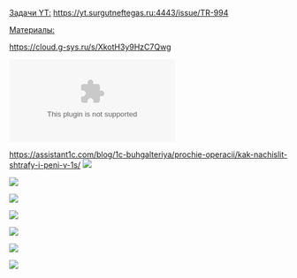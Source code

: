 <u>Задачи YT:</u>
https://yt.surgutneftegas.ru:4443/issue/TR-994

<u>Материалы:</u>

https://cloud.g-sys.ru/s/XkotH3y9HzC7Qwg

![](Концептуальный%20подход%20к%20решению%20задачи%20регистрации%20и%20оплаты%20штрафов%20v0.9_15.09.2025.docx)

https://assistant1c.com/blog/1c-buhgalteriya/prochie-operacii/kak-nachislit-shtrafy-i-peni-v-1s/
![](Pasted%20image%2020250908140526.png)

![](Pasted%20image%2020250908121239.png)

![](Pasted%20image%2020250908132604.png)

![](Pasted%20image%2020250908132542.png)

![](Pasted%20image%2020250917093856.png)

![](Pasted%20image%2020250917093928.png)

![](Pasted%20image%2020250917094010.png)









